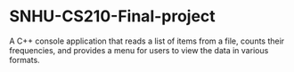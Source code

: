 # SNHU-CS210-Final-project
A C++ console application that reads a list of items from a file, counts their frequencies, and provides a menu for users to view the data in various formats.
